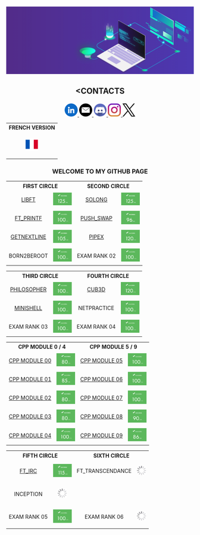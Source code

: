 ![banner](../img/banner.gif)

## <p align="center"><CONTACTS</p>

<div align="center" flex="row">
  <a href="https://www.linkedin.com/in/maxime-gayout-169b581b7/" target="_blank">
	<img src="../img/socialm/linkedin.png" height="35">
  </a>
  <a href="mailto:maxime.gayout@free.fr" target="_blank">
	<img src="../img/socialm/mail.png" height="35">
  </a>
  <a href="https://discord.com/users/maximegayout" target="_blank">
	<img src="../img/socialm/discord.png" height="35">
  </a>
  <a href="https://www.instagram.com/maxime.gayout/" target="_blank">
	<img src="../img/socialm/insta.png" height="35">
  </a>
  <a href="https://x.com/MaximeGayout" target="_blank">
	<img src="../img/socialm/X.png" height="35">
  </a>
</div>

<p> </p>

<div align="center">
	<table>
		<tr>
			<th align="center">FRENCH VERSION</th>
		</tr>
		<tr>
			<td><p align="center"><a href="https://github.com/mgayout/mgayout/"><img src="../img/french.png" height="35"></a></p></td>
		</tr>
	</table>
</div>

### <p align="center">WELCOME TO MY GITHUB PAGE</p>

<div align="center">
  <table>
	<tr>
	  <th colspan="2" align="center">FIRST CIRCLE</th>
	  <th colspan="2" align="center">SECOND CIRCLE</th>
	</tr>
	<tr>
	  <td><p align="center"><a href="https://github.com/mgayout/libft">LIBFT</a></p></td>
	  <td><img src="../img/note/125.png" style="width:50px;"></td>
	  <td><p align="center"><a href="https://github.com/mgayout/so_long">SOLONG</a></p></td>
	  <td><img src="../img/note/125.png" style="width:50px;"></td>
	</tr>
	<tr>
	  <td><p align="center"><a href="https://github.com/mgayout/ft_printf">FT_PRINTF</a></p></td>
	  <td><img src="../img/note/100.png" style="width:50px;"></td>
	  <td><p align="center"><a href="https://github.com/mgayout/push_swap">PUSH_SWAP</a></p></td>
	  <td><img src="../img/note/96.png" style="width:50px;"></td>
	</tr>
	<tr>
		<td><p align="center"><a href="https://github.com/mgayout/get_next_line">GETNEXTLINE</a></p></td>
		<td><img src="../img/note/105.png" style="width:50px;"></td>
		<td><p align="center"><a href="https://github.com/mgayout/pipex">PIPEX</a></p></td>
		<td><img src="../img/note/120.png" style="width:50px;"></td>
	</tr>
	<tr>
		<td><p align="center">BORN2BEROOT</p></td>
		<td><img src="../img/note/100.png" style="width:50px;"></td>
		<td><p align="center">EXAM RANK 02</p></td>
		<td><img src="../img/note/100.png" style="width:50px;"></td>
	</tr>
  </table>
</div>

<div align="center">
  <table>
	<tr>
	  <th colspan="2" align="center">THIRD CIRCLE</th>
	  <th colspan="2" align="center">FOURTH CIRCLE</th>
	</tr>
	<tr>
	  <td><p align="center"><a href="https://github.com/mgayout/philosopher">PHILOSOPHER</a></p></td>
	  <td><img src="../img/note/100.png" style="width:50px;"></td>
	  <td><p align="center"><a href="https://github.com/mgayout/cub3D">CUB3D</a></p></td>
	  <td><img src="../img/note/120.png" style="width:50px;"></td>
	</tr>
	<tr>
		<td><p align="center"><a href="https://github.com/mgayout/minishell">MINISHELL</a></p></td>
		<td><img src="../img/note/100.png" style="width:50px;"></td>
		<td><p align="center">NETPRACTICE</p></td>
		<td><img src="../img/note/100.png" style="width:50px;"></td>
	</tr>
	<tr>
		<td><p align="center">EXAM RANK 03</p></td>
		<td><img src="../img/note/100.png" style="width:50px;"></td>
		<td><p align="center">EXAM RANK 04</p></td>
		<td><img src="../img/note/100.png" style="width:50px;"></td>
	</tr>
  </table>
</div>

<div align="center">
  <table>
	<tr>
		<th colspan="2" align="center">CPP MODULE 0 / 4</th>
		<th colspan="2" align="center">CPP MODULE 5 / 9</th>
	</tr>
	<tr>
		<td><p align="center"><a href="https://github.com/mgayout/CPP00">CPP MODULE 00</a></p></td>
		<td><img src="../img/note/80.png" style="width:50px;"></td>
		<td><p align="center"><a href="https://github.com/mgayout/CPP05">CPP MODULE 05</a></p></td>
		<td><img src="../img/note/100.png" style="width:50px;"></td>
	</tr>
	<tr>
		<td><p align="center"><a href="https://github.com/mgayout/CPP01">CPP MODULE 01</a></p></td>
		<td><img src="../img/note/85.png" style="width:50px;"></td>
		<td><p align="center"><a href="https://github.com/mgayout/CPP06">CPP MODULE 06</a></p></td>
		<td><img src="../img/note/100.png" style="width:50px;"></td>
	</tr>
	<tr>
		<td><p align="center"><a href="https://github.com/mgayout/CPP02">CPP MODULE 02</a></p></td>
		<td><img src="../img/note/80.png" style="width:50px;"></td>
		<td><p align="center"><a href="https://github.com/mgayout/CPP07">CPP MODULE 07</a></p></td>
		<td><img src="../img/note/100.png" style="width:50px;"></td>
	</tr>
	<tr>
		<td><p align="center"><a href="https://github.com/mgayout/CPP03">CPP MODULE 03</a></p></td>
		<td><img src="../img/note/80.png" style="width:50px;"></td>
		<td><p align="center"><a href="https://github.com/mgayout/CPP08">CPP MODULE 08</a></p></td>
		<td><img src="../img/note/90.png" style="width:50px;"></td>
	</tr>
	<tr>
		<td><p align="center"><a href="https://github.com/mgayout/CPP04">CPP MODULE 04</a></p></td>
		<td><img src="../img/note/100.png" style="width:50px;"></td>
		<td><p align="center"><a href="https://github.com/mgayout/CPP09">CPP MODULE 09</a></p></td>
		<td><img src="../img/note/86.png" style="width:50px;"></td>
	</tr>
  </table>
</div>

<div align="center">
  <table>
	<tr>
		<th colspan="2" align="center">FIFTH CIRCLE</th>
		<th colspan="2" align="center">SIXTH CIRCLE</th>
	</tr>
	<tr>
		<td><p align="center"><a href="https://github.com/mgayout/ft_irc">FT_IRC</a></p></td>
		<td><img src="../img/note/115.png" style="width:50px;"></td>
		<td><p align="center">FT_TRANSCENDANCE</p></td>
		<td><p align="center"><img src="../img/loading.gif" style="width:25px;"></p></td>
	</tr>
	<tr>
		<td><p align="center">INCEPTION</p></td>
		<td><p align="center"><img src="../img/loading.gif" style="width:25px;"></p></td>
		<td></td>
		<td></td>
	</tr>
	<tr>
		<td><p align="center">EXAM RANK 05</p></td>
		<td><img src="../img/note/100.png" style="width:50px;"></td>
		<td><p align="center">EXAM RANK 06</p></td>
		<td><p align="center"><img src="../img/loading.gif" style="width:25px;"></p></td>
	</tr>
  </table>
</div>

